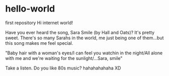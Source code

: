 # hello-world
first repository
Hi internet world!

Have you ever heard the song, Sara Smile (by Hall and Oats)? It's pretty sweet. 
There's so many Sarahs in the world, me just being one of them...but this song makes me feel special.

"Baby hair with a woman's eyes/I can feel you watchin in the night/All alone with me and we're waiting for the sunlight/...Sara, smile"

Take a listen.
Do you like 80s music?
hahahahahaha XD

